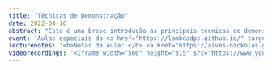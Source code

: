 ```yaml
---
title: "Técnicas de Demonstração"
date: 2022-04-16
abstract: "Esta é uma breve introdução às principais técnicas de demonstrações matemáticas para estudantes de Física. É recomendada uma exposição prévia a alguns assuntos de Cálculo (como a definição formal de limite), mas tem o objetivo de ser tão autocontido quanto possível. A princípio serão estudadas, por meio de exemplos utilizando números inteiros, as técnicas de prova direta, por absurdo, por contrapositiva e por indução, além de alguns símbolos comuns em demonstrações matemáticas. A seguir, algumas destas técnicas serão utilizadas para mostrar como os procedimentos usuais de cálculo de limites se relacionam com a definição formal."
event: 'Aulas especiais da <a href="https://lambdadps.github.io/" target="_blank">Dead Physicists Society</a>'
lecturenotes: '<b>Notas de aula: </b> <a href="https://alves-nickolas.github.io/pdf/T%C3%A9cnicas_de_Demonstra%C3%A7%C3%A3o.pdf" target="_blank">disponíveis aqui</a>'
videorecordings: '<iframe width="560" height="315" src="https://www.youtube.com/embed/videoseries?si=1NeycAk4P2xX9zAs&amp;list=PLUtepDnpw2tNwGf5waaIHTmUAoedAqRpD" title="YouTube video player" frameborder="0" allow="accelerometer; autoplay; clipboard-write; encrypted-media; gyroscope; picture-in-picture; web-share" referrerpolicy="strict-origin-when-cross-origin" allowfullscreen></iframe>'
---
```

